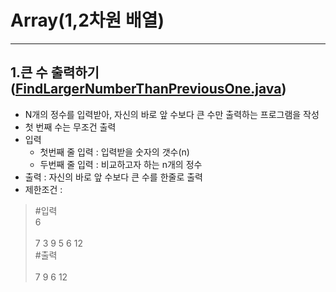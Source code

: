 # Array(1,2차원 배열)

--- 

## 1.큰 수 출력하기 ([FindLargerNumberThanPreviousOne.java](https://github.com/90mansik/codingTest-inflearn/blob/master/src/com/algorithm/array/FindLargerNumberThanPreviousOne.java))
- N개의 정수를 입력받아, 자신의 바로 앞 수보다 큰 수만 출력하는 프로그램을 작성
- 첫 번째 수는 무조건 출력
- 입력
    - 첫번째 줄 입력 : 입력받을 숫자의 갯수(n)
    - 두번째 줄 입력 : 비교하고자 하는 n개의 정수
- 출력 : 자신의 바로 앞 수보다 큰 수를 한줄로 출력
- 제한조건 : 

> #입력  
> 6 </br>  
> 7 3 9 5 6 12 </br>
> #출력 </br>  
> 7 9 6 12
